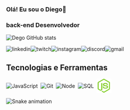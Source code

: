 ### Olá! Eu sou o Diego👋
### back-end Desenvolvedor

  
![Dego GitHub stats](https://github-readme-stats.vercel.app/api?username=Degohenrique&show=icons=true&theme=transparent) 

![linkedin](https://img.shields.io/badge/LinkedIn-0077B5?style=for-the-badge&logo=linkedin&logoColor=white)![twitch](https://img.shields.io/badge/Twitch-9146FF?style=for-the-badge&logo=twitch&logoColor=white)![instagram](https://img.shields.io/badge/Instagram-E4405F?style=for-the-badge&logo=instagram&logoColor=white)![discord](https://img.shields.io/badge/Discord-7289DA?style=for-the-badge&logo=discord&logoColor=white)![gmail](https://img.shields.io/badge/Gmail-D14836?style=for-the-badge&logo=gmail&logoColor=white)



## Tecnologias e Ferramentas

<div>
<img align="center" src = "https://cdn.jsdelivr.net/gh/devicons/devicon/icons/javascript/javascript-original.svg" title="JavaScript" alt="JavaScript" width="40" height="40"/>&nbsp;
<img align="center"src= "https://cdn.jsdelivr.net/gh/devicons/devicon/icons/git/git-plain-wordmark.svg"
title="Git" alt="Git" width="40" height="40"/>&nbsp;
<img align="center"src="https://cdn.jsdelivr.net/gh/devicons/devicon/icons/nodejs/nodejs-plain-wordmark.svg"
title="Node" alt="Node" width="40" height="40"/>&nbsp;
<img align="center"src="https://cdn.jsdelivr.net/gh/devicons/devicon/icons/postgresql/postgresql-original-wordmark.svg"
title="SQL" alt="SQL" width="40" height="40"/>&nbsp; 
<img align="center"src="https://github.com/devicons/devicon/blob/master/icons/nodejs/nodejs-original.svg" alt="nodejs" height="40" width="40"/>&nbsp;
  </div>

![Snake animation](https://github.com/Degohenrique/Degohenrique/blob/output/github-contribution-grid-snake.svg)
